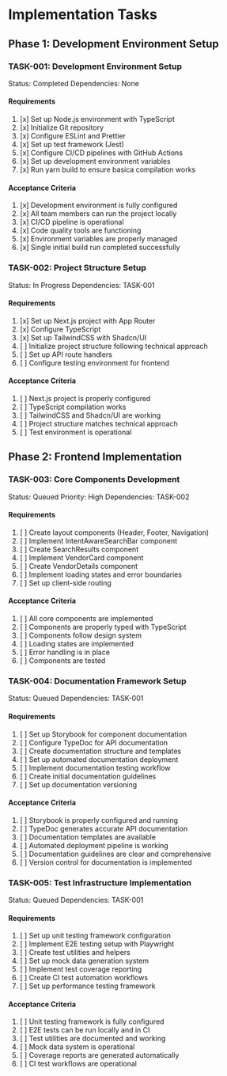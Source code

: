 # Implementation Tasks

## Phase 1: Development Environment Setup

### TASK-001: Development Environment Setup

Status: Completed
Dependencies: None

#### Requirements

1. [x] Set up Node.js environment with TypeScript
2. [x] Initialize Git repository
3. [x] Configure ESLint and Prettier
4. [x] Set up test framework (Jest)
5. [x] Configure CI/CD pipelines with GitHub Actions
6. [x] Set up development environment variables
7. [x] Run yarn build to ensure basica compilation works

#### Acceptance Criteria

1. [x] Development environment is fully configured
2. [x] All team members can run the project locally
3. [x] CI/CD pipeline is operational
4. [x] Code quality tools are functioning
5. [x] Environment variables are properly managed
6. [x] Single initial build run completed successfully

### TASK-002: Project Structure Setup

Status: In Progress
Dependencies: TASK-001

#### Requirements

1. [x] Set up Next.js project with App Router
2. [x] Configure TypeScript
3. [x] Set up TailwindCSS with Shadcn/UI
4. [ ] Initialize project structure following technical approach
5. [ ] Set up API route handlers
6. [ ] Configure testing environment for frontend

#### Acceptance Criteria

1. [ ] Next.js project is properly configured
2. [ ] TypeScript compilation works
3. [ ] TailwindCSS and Shadcn/UI are working
4. [ ] Project structure matches technical approach
5. [ ] Test environment is operational

## Phase 2: Frontend Implementation

### TASK-003: Core Components Development

Status: Queued
Priority: High
Dependencies: TASK-002

#### Requirements

1. [ ] Create layout components (Header, Footer, Navigation)
2. [ ] Implement IntentAwareSearchBar component
3. [ ] Create SearchResults component
4. [ ] Implement VendorCard component
5. [ ] Create VendorDetails component
6. [ ] Implement loading states and error boundaries
7. [ ] Set up client-side routing

#### Acceptance Criteria

1. [ ] All core components are implemented
2. [ ] Components are properly typed with TypeScript
3. [ ] Components follow design system
4. [ ] Loading states are implemented
5. [ ] Error handling is in place
6. [ ] Components are tested

### TASK-004: Documentation Framework Setup

Status: Queued
Dependencies: TASK-001

#### Requirements

1. [ ] Set up Storybook for component documentation
2. [ ] Configure TypeDoc for API documentation
3. [ ] Create documentation structure and templates
4. [ ] Set up automated documentation deployment
5. [ ] Implement documentation testing workflow
6. [ ] Create initial documentation guidelines
7. [ ] Set up documentation versioning

#### Acceptance Criteria

1. [ ] Storybook is properly configured and running
2. [ ] TypeDoc generates accurate API documentation
3. [ ] Documentation templates are available
4. [ ] Automated deployment pipeline is working
5. [ ] Documentation guidelines are clear and comprehensive
6. [ ] Version control for documentation is implemented

### TASK-005: Test Infrastructure Implementation

Status: Queued
Dependencies: TASK-001

#### Requirements

1. [ ] Set up unit testing framework configuration
2. [ ] Implement E2E testing setup with Playwright
3. [ ] Create test utilities and helpers
4. [ ] Set up mock data generation system
5. [ ] Implement test coverage reporting
6. [ ] Create CI test automation workflows
7. [ ] Set up performance testing framework

#### Acceptance Criteria

1. [ ] Unit testing framework is fully configured
2. [ ] E2E tests can be run locally and in CI
3. [ ] Test utilities are documented and working
4. [ ] Mock data system is operational
5. [ ] Coverage reports are generated automatically
6. [ ] CI test workflows are operational
